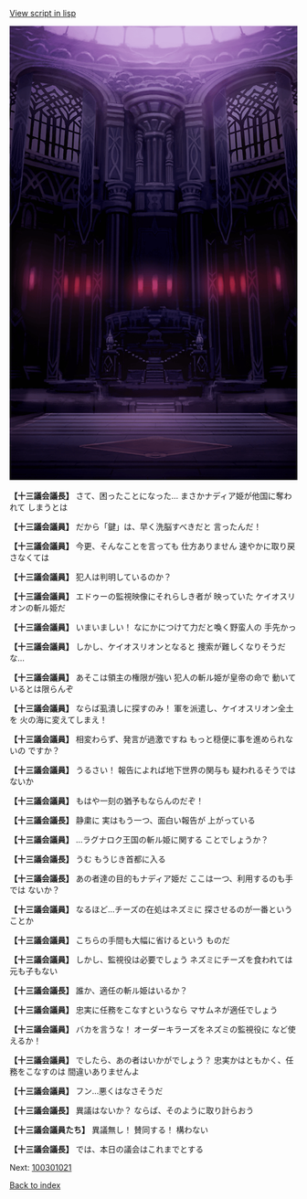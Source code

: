 [View script in lisp](../scripts/100301011.txt)

![201_congress.png](../images/backgrounds/201_congress.png)

**【十三議会議長】**
さて、困ったことになった…
まさかナディア姫が他国に奪われて
しまうとは

**【十三議会議員】**
だから「鍵」は、早く洗脳すべきだと
言ったんだ！

**【十三議会議員】**
今更、そんなことを言っても
仕方ありません
速やかに取り戻さなくては

**【十三議会議員】**
犯人は判明しているのか？

**【十三議会議員】**
エドゥーの監視映像にそれらしき者が
映っていた
ケイオスリオンの斬ル姫だ

**【十三議会議員】**
いまいましい！
なにかにつけて力だと喚く野蛮人の
手先かっ

**【十三議会議員】**
しかし、ケイオスリオンとなると
捜索が難しくなりそうだな…

**【十三議会議員】**
あそこは領主の権限が強い
犯人の斬ル姫が皇帝の命で
動いているとは限らんぞ

**【十三議会議員】**
ならば虱潰しに探すのみ！
軍を派遣し、ケイオスリオン全土を
火の海に変えてしまえ！

**【十三議会議員】**
相変わらず、発言が過激ですね
もっと穏便に事を進められないの
ですか？

**【十三議会議員】**
うるさい！
報告によれば地下世界の関与も
疑われるそうではないか

**【十三議会議員】**
もはや一刻の猶予もならんのだぞ！

**【十三議会議長】**
静粛に
実はもう一つ、面白い報告が
上がっている

**【十三議会議員】**
…ラグナロク王国の斬ル姫に関する
ことでしょうか？

**【十三議会議長】**
うむ
もうじき首都に入る

**【十三議会議長】**
あの者達の目的もナディア姫だ
ここは一つ、利用するのも手では
ないか？

**【十三議会議員】**
なるほど…チーズの在処はネズミに
探させるのが一番ということか

**【十三議会議員】**
こちらの手間も大幅に省けるという
ものだ

**【十三議会議員】**
しかし、監視役は必要でしょう
ネズミにチーズを食われては
元も子もない

**【十三議会議長】**
誰か、適任の斬ル姫はいるか？

**【十三議会議員】**
忠実に任務をこなすというなら
マサムネが適任でしょう

**【十三議会議員】**
バカを言うな！
オーダーキラーズをネズミの監視役に
など使えるか！

**【十三議会議員】**
でしたら、あの者はいかがでしょう？
忠実かはともかく、任務をこなすのは
間違いありませんよ

**【十三議会議員】**
フン…悪くはなさそうだ

**【十三議会議長】**
異議はないか？
ならば、そのように取り計らおう

**【十三議会議員たち】**
異議無し！
賛同する！
構わない

**【十三議会議長】**
では、本日の議会はこれまでとする

Next: [100301021](100301021.md)

[Back to index](index.md)
